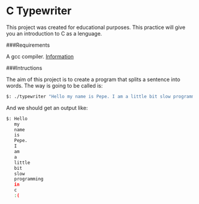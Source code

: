 C Typewriter
============
This project was created for educational purposes. This practice will give you an introduction to C as a lenguage.

###Requirements

A gcc compiler. [Information](https://gcc.gnu.org/)

###Intructions

The aim of this project is to create a program that splits a sentence into words. The way is going to be called is:

```bash
$: ./typewriter "Hello my name is Pepe. I am a little bit slow programming in c :("
```

And we should get an output like:

```bash
$: Hello
   my
   name
   is
   Pepe.
   I
   am
   a
   little
   bit
   slow
   programming
   in
   c
   :(
```
